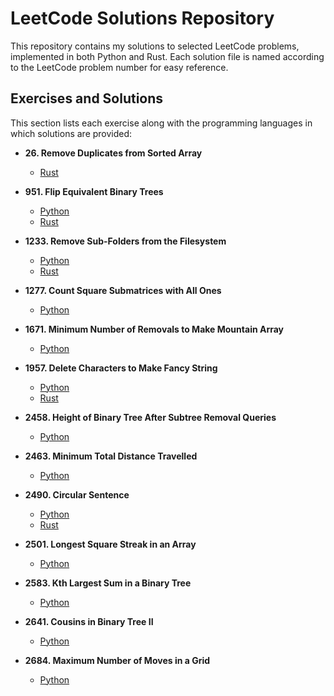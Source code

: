 # LeetCode Solutions Repository

This repository contains my solutions to selected LeetCode problems, implemented in both Python and Rust. Each solution file is named according to the LeetCode problem number for easy reference.

## Exercises and Solutions

This section lists each exercise along with the programming languages in which solutions are provided:

- **26. Remove Duplicates from Sorted Array**
   - [Rust](rust/26.rs)

- **951. Flip Equivalent Binary Trees**
   - [Python](python3/951.py)
   - [Rust](rust/951.rs)

- **1233. Remove Sub-Folders from the Filesystem**
   - [Python](python3/1233.py)
   - [Rust](rust/1233.rs)

- **1277. Count Square Submatrices with All Ones**
   - [Python](python3/1277.py)

- **1671. Minimum Number of Removals to Make Mountain Array**
    - [Python](python3/1671.py)

- **1957. Delete Characters to Make Fancy String**
    - [Python](python3/1957.py)
    - [Rust](rust/1957.rs)

- **2458. Height of Binary Tree After Subtree Removal Queries**
   - [Python](python3/2458.py)

- **2463. Minimum Total Distance Travelled**
    - [Python](python3/2463.py)

- **2490. Circular Sentence**
    - [Python](python3/2490.py)
    - [Rust](rust/2490.rs)

- **2501. Longest Square Streak in an Array** 
    - [Python](python3/2501.py)

- **2583. Kth Largest Sum in a Binary Tree**
   - [Python](python3/2583.py)

- **2641. Cousins in Binary Tree II**
   - [Python](python3/2641.py)

- **2684. Maximum Number of Moves in a Grid**
    - [Python](python3/2684.py)
    
